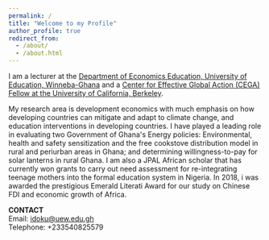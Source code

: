 ```yaml
---
permalink: /
title: "Welcome to my Profile"
author_profile: true
redirect_from: 
  - /about/
  - /about.html
---
```


I am a lecturer at the [Department of Economics Education, University of Education, Winneba-Ghana](https://www.uew.edu.gh/economics-edu/staff/idoku) and a [Center for Effective Global Action (CEGA) Fellow at the University of California, Berkeley](https://cega.berkeley.edu/user-type/fellows/?query=Isaac+Doku&country=all&initiatives=all&sector=all&themes=all&current_fellow=all&graduate_year=all). <br>

My research area is development economics with much emphasis on how developing countries can mitigate and  adapt to climate change, and education interventions in developing countries. I have played a leading role in evaluating two Government of Ghana's Energy policies: Environmental, health and safety sensitization and the free cookstove distribution model in rural and periurban areas in Ghana; and determining willingness-to-pay for solar lanterns in rural Ghana. I am also a JPAL African scholar that has currently won grants to carry out need assessment for re-integrating teenage mothers into the formal education system in Nigeria. In 2018, i was awarded the prestigious Emerald Literati Award for our study on Chinese FDI and economic growth of Africa. <br>

**CONTACT** <br>
Email: idoku@uew.edu.gh <br>
Telephone: +233540825579




